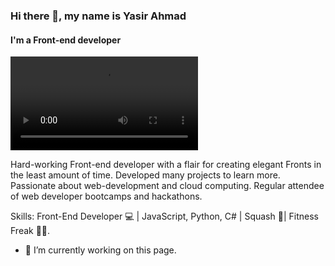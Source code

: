 ### Hi there 👋, my name is Yasir Ahmad
#### I'm a Front-end developer
![I'm a Front-end developer](GithubBanner.mp4)

Hard-working Front-end developer with a flair for creating elegant Fronts in the least amount of time. Developed many projects to learn more. Passionate about web-development and cloud computing. Regular attendee of web developer bootcamps and hackathons.

Skills: Front-End Developer 💻 | JavaScript, Python, C# | Squash 🎾| Fitness Freak 🤸‍♀️.

- 🔭 I’m currently working on this page. 




